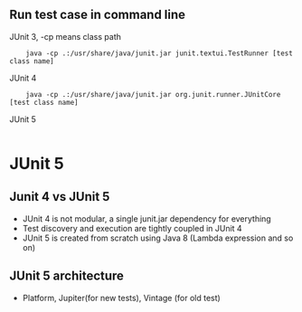 
## Run test case in command line
JUnit 3, -cp means class path
```
    java -cp .:/usr/share/java/junit.jar junit.textui.TestRunner [test class name]
```
JUnit 4
```
    java -cp .:/usr/share/java/junit.jar org.junit.runner.JUnitCore [test class name]
```
JUnit 5
``` java -jar junit-platform-console-standalone-<version>.jar <Options>
```
# JUnit 5
## Junit 4 vs JUnit 5
- JUnit 4 is not modular, a single junit.jar dependency for everything
- Test discovery and execution are tightly coupled in JUnit 4
- JUnit 5 is created from scratch using Java 8 (Lambda expression and so on)


## JUnit 5 architecture
- Platform, Jupiter(for new tests), Vintage (for old test)